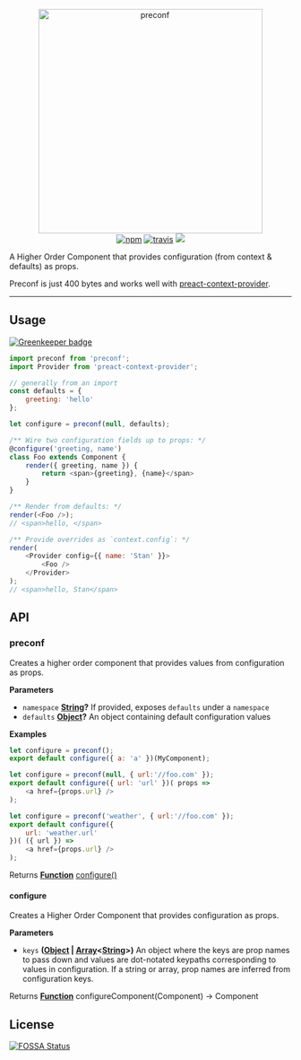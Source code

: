 <p align="center">
  <img src="resources/preconf-logo.png" width="400" alt="preconf">
  <br>
  <a href="https://www.npmjs.org/package/preconf"><img src="https://img.shields.io/npm/v/preconf.svg?style=flat" alt="npm"></a> <a href="https://travis-ci.org/synacor/preconf"><img src="https://travis-ci.org/synacor/preconf.svg?branch=master" alt="travis"></a>
<a href="https://app.fossa.io/projects/git%2Bgithub.com%2Fsynacor%2Fpreconf?ref=badge_shield" alt="FOSSA Status"><img src="https://app.fossa.io/api/projects/git%2Bgithub.com%2Fsynacor%2Fpreconf.svg?type=shield"/></a>
</p>

A Higher Order Component that provides configuration (from context & defaults) as props.

Preconf is just 400 bytes and works well with [preact-context-provider](https://github.com/synacor/preact-context-provider).

* * *

## Usage

[![Greenkeeper badge](https://badges.greenkeeper.io/synacor/preconf.svg)](https://greenkeeper.io/)

```js
import preconf from 'preconf';
import Provider from 'preact-context-provider';

// generally from an import
const defaults = {
	greeting: 'hello'
};

let configure = preconf(null, defaults);

/** Wire two configuration fields up to props: */
@configure('greeting, name')
class Foo extends Component {
	render({ greeting, name }) {
		return <span>{greeting}, {name}</span>
	}
}

/** Render from defaults: */
render(<Foo />);
// <span>hello, </span>

/** Provide overrides as `context.config`: */
render(
	<Provider config={{ name: 'Stan' }}>
		<Foo />
	</Provider>
);
// <span>hello, Stan</span>
```

## API

<!-- Generated by documentation.js. Update this documentation by updating the source code. -->

### preconf

Creates a higher order component that provides values from configuration as props.

**Parameters**

-   `namespace` **[String](https://developer.mozilla.org/en-US/docs/Web/JavaScript/Reference/Global_Objects/String)?** If provided, exposes `defaults` under a `namespace`
-   `defaults` **[Object](https://developer.mozilla.org/en-US/docs/Web/JavaScript/Reference/Global_Objects/Object)?** An object containing default configuration values

**Examples**

```javascript
let configure = preconf();
export default configure({ a: 'a' })(MyComponent);
```

```javascript
let configure = preconf(null, { url:'//foo.com' });
export default configure({ url: 'url' })( props =>
	<a href={props.url} />
);
```

```javascript
let configure = preconf('weather', { url:'//foo.com' });
export default configure({
	url: 'weather.url'
})( ({ url }) =>
	<a href={props.url} />
);
```

Returns **[Function](https://developer.mozilla.org/en-US/docs/Web/JavaScript/Reference/Statements/function)** [configure()](#configure)

#### configure

Creates a Higher Order Component that provides configuration as props.

**Parameters**

-   `keys` **([Object](https://developer.mozilla.org/en-US/docs/Web/JavaScript/Reference/Global_Objects/Object) \| [Array](https://developer.mozilla.org/en-US/docs/Web/JavaScript/Reference/Global_Objects/Array)&lt;[String](https://developer.mozilla.org/en-US/docs/Web/JavaScript/Reference/Global_Objects/String)>)** An object where the keys are prop names to pass down and values are dot-notated keypaths corresponding to values in configuration. If a string or array, prop names are inferred from configuration keys.

Returns **[Function](https://developer.mozilla.org/en-US/docs/Web/JavaScript/Reference/Statements/function)** configureComponent(Component) -> Component


## License
[![FOSSA Status](https://app.fossa.io/api/projects/git%2Bgithub.com%2Fsynacor%2Fpreconf.svg?type=large)](https://app.fossa.io/projects/git%2Bgithub.com%2Fsynacor%2Fpreconf?ref=badge_large)